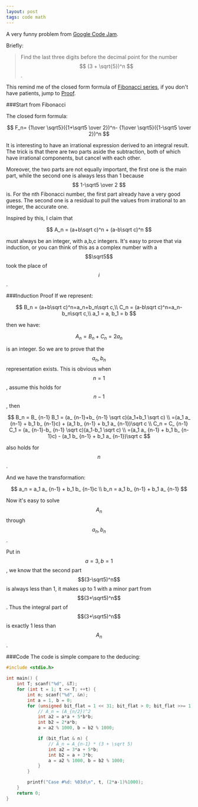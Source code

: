 ```yaml
---
layout: post
tags: code math
---
```


A very funny problem from [Google Code Jam](https://code.google.com/codejam/contest/32016/dashboard#s=p2).

Briefly:

> Find the last three digits before the decimal point for the number $$ (3 + \sqrt{5})^n $$.

This remind me of the closed form formula of [Fibonacci series][fib], if you don't have patients, jump to [Proof](#induction-proof).

###Start from Fibonacci

The closed form formula:

$$
F_n= {1\over \sqrt5}({1+\sqrt5 \over 2})^n-
{1\over \sqrt5}({1-\sqrt5 \over 2})^n
$$

It is interesting to have an irrational expression derived to an integral result. The trick is that there are two parts aside the subtraction, both of which have irrational components, but cancel with each other. 

Moreover, the two parts are not equally important, the first one is the main part, while the second one is always less than 1 because $$ 1-\sqrt5 \over 2 $$ is. For the nth Fibonacci number, the first part already have a very good guess. The second one is a residual to pull the values from irrational to an integer, the accurate one.

Inspired by this, I claim that

$$
A_n = (a+b\sqrt c)^n + (a-b\sqrt c)^n
$$

must always be an integer, with a,b,c integers. It's easy to prove that via induction, or you can think of this as a complex number with a $$\sqrt5$$ took the place of $$i$$.

###Induction Proof
If we represent:

$$
B_n = (a+b\sqrt c)^n=a_n+b_n\sqrt c,\\
C_n = (a-b\sqrt c)^n=a_n-b_n\sqrt c,\\
a_1 = a, b_1 = b
$$

then we have:

$$
A_n = B_n + C_n = 2a_n
$$

is an integer. 
So we are to prove that the $$a_n,b_n$$ representation exists.
This is obvious when $$n=1$$, assume this holds for $$n-1$$, then

$$
B_n = B_ {n-1} B_1 = 
(a_ {n-1}+b_ {n-1} \sqrt c)(a_1+b_1 \sqrt c) \\
=(a_1 a_ {n-1} + b_1 b_ {n-1}c) +
 (a_1 b_ {n-1} + b_1 a_ {n-1})\sqrt c \\
C_n = C_ {n-1} C_1 = 
(a_ {n-1}-b_ {n-1} \sqrt c)(a_1-b_1 \sqrt c) \\
=(a_1 a_ {n-1} + b_1 b_ {n-1}c) -
 (a_1 b_ {n-1} + b_1 a_ {n-1})\sqrt c
$$

also holds for $$n$$. 

And we have the transformation:

$$
a_n = a_1 a_ {n-1} + b_1 b_ {n-1}c \\
b_n = a_1 b_ {n-1} + b_1 a_ {n-1}
$$

Now it's easy to solve $$A_n$$ through $$a_n, b_n$$.

Put in $$ a = 3, b = 1$$, we know that the second part  $$(3-\sqrt5)^n$$ is always less than 1, it makes up to 1 with a minor part from $$(3+\sqrt5)^n$$. Thus the integral part of $$(3+\sqrt5)^n$$ is exactly 1 less than $$A_n$$.

###Code
The code is simple compare to the deducing:

~~~ cpp
#include <stdio.h>

int main() {
	int T; scanf("%d", &T);
	for (int t = 1; t <= T; ++t) {
		int n; scanf("%d", &n);
		int a = 1, b = 0;
		for (unsigned bit_flat = 1 << 31; bit_flat > 0; bit_flat >>= 1) {
			// A_n = (A_{n/2})^2
			int a2 = a*a + 5*b*b;
			int b2 = 2*a*b;
			a = a2 % 1000, b = b2 % 1000;

			if (bit_flat & n) {
				// A_n = A_{n-1} * (3 + \sqrt 5)
				int a2 = 3*a + 5*b;
				int b2 = a + 3*b;
				a = a2 % 1000, b = b2 % 1000;
			}
		}

		printf("Case #%d: %03d\n", t, (2*a-1)%1000);
	}
	return 0;
}
~~~

[fib]: http://en.wikipedia.org/wiki/Fibonacci_number#Closed-form_expression "Fibonacci Series"